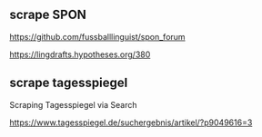 ## scrape SPON

https://github.com/fussballlinguist/spon_forum

https://lingdrafts.hypotheses.org/380

## scrape tagesspiegel

Scraping Tagesspiegel via Search

https://www.tagesspiegel.de/suchergebnis/artikel/?p9049616=3
